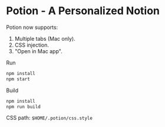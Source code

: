# Potion - A Personalized Notion

Potion now supports:
1. Multiple tabs (Mac only).
1. CSS injection.
1. "Open in Mac app".

Run

```bash
npm install
npm start
```

Build

```bash
npm install
npm run build
```

CSS path: `$HOME/.potion/css.style`